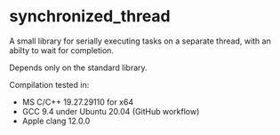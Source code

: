 # synchronized_thread
A small library for serially executing tasks on a separate thread, with an abilty to wait for completion.

Depends only on the standard library.

Compilation tested in:
- MS C/C++ 19.27.29110 for x64
- GCC 9.4 under Ubuntu 20.04 (GitHub workflow)
- Apple clang 12.0.0
